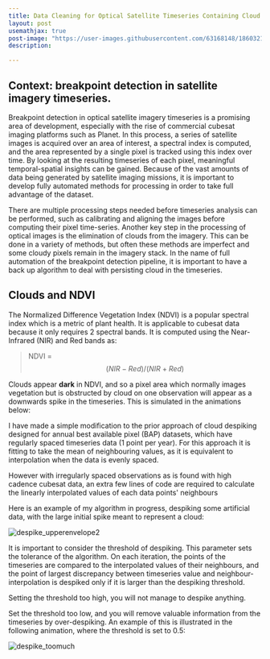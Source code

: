 ```yaml
---
title: Data Cleaning for Optical Satellite Timeseries Containing Cloud
layout: post
usemathjax: true
post-image: "https://user-images.githubusercontent.com/63168148/186032134-c36e72a8-8323-4c52-a469-1d61f7af20f5.gif"
description: 

---
```


## Context: breakpoint detection in satellite imagery timeseries.
Breakpoint detection in optical satellite imagery timeseries is a promising area of development, especially with the rise of commercial cubesat
imaging platforms such as Planet. In this process, a series of satellite images is acquired over an area of interest, a spectral index is computed, and the area represented by a single pixel is tracked using this index over time. By looking at the resulting timeseries of each pixel, meaningful temporal-spatial insights can be gained. Because of the vast amounts of data being generated by satellite imaging missions, it is important to develop fully automated methods for processing in order to take full advantage of the dataset.

There are multiple processing steps needed before timeseries analysis can be performed, such as calibrating and aligning the images before computing their pixel time-series. Another key step in the processing of optical images is the elimination of clouds from the imagery. This can be done in a variety of methods, but often these methods are imperfect and some cloudy pixels remain in the imagery stack. In the name of full automation of the breakpoint detection pipeline, it is important to have a back up algorithm to deal with persisting cloud in the timeseries.

## Clouds and NDVI
The Normalized Difference Vegetation Index (NDVI) is a popular spectral index which is a metric of plant health. It is applicable to cubesat data because it only requires 2 spectral bands. It is computed using the Near-Infrared (NIR) and Red bands as:

> NDVI = $$ (NIR - Red)/(NIR + Red) $$

Clouds appear **dark** in NDVI, and so a pixel area which normally images vegetation but is obstructed by cloud on one observation will appear as a downwards spike in the timeseries. This is simulated in the animations below:

I have made a simple modification to the prior approach of cloud despiking designed for annual best available pixel (BAP) datasets, which have regularly spaced timeseries data (1 point per year). For this approach it is fitting to take the mean of neighbouring values, as it is equivalent to interpolation when the data is evenly spaced.

However with irregularly spaced observations as is found with high cadence cubesat data, an extra few lines of code are required to calculate the linearly interpolated values of each data points' neighbours

Here is an example of my algorithm in progress, despiking some artificial data, with the large initial spike meant to represent a cloud:


![despike_upperenvelope2](https://user-images.githubusercontent.com/63168148/186097612-0c4c06d0-09df-4e83-b4fe-889eccd94588.gif)


It is important to consider the threshold of despiking. This parameter sets the tolerance of the algorithm. On each iteration, the points of the timeseries are compared to the interpolated values of their neighbours, and the point of largest discrepancy between timeseries value and neighbour-interpolation is despiked only if it is larger than the despiking threshold. 

Setting the threshold too high, you will not manage to despike anything. 

Set the threshold too low, and you will remove valuable information from the timeseries by over-despiking. An example of this is illustrated in the following animation, where the threshold is set to 0.5:

![despike_toomuch](https://user-images.githubusercontent.com/63168148/186097661-cdd028ef-6a51-48c1-bb4b-7bf5b9f4ce85.gif)

